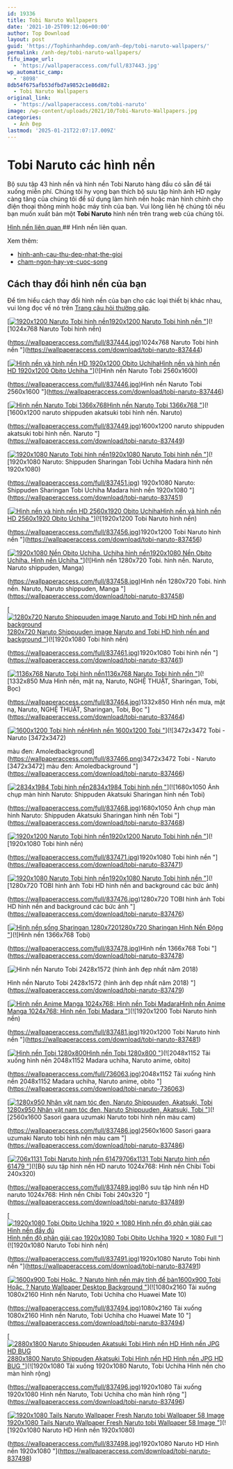 ```yaml
---
id: 19336
title: Tobi Naruto Wallpapers
date: '2021-10-25T09:12:06+00:00'
author: Top Download
layout: post
guid: 'https://Tophinhanhdep.com/anh-dep/tobi-naruto-wallpapers/'
permalink: /anh-dep/tobi-naruto-wallpapers/
fifu_image_url:
  - 'https://wallpaperaccess.com/full/837443.jpg'
wp_automatic_camp:
  - '8098'
8db54f675afb53dfbd7a9852c1e86d82:
  - Tobi Naruto Wallpapers
original_link:
  - 'https://wallpaperaccess.com/tobi-naruto'
image: /wp-content/uploads/2021/10/Tobi-Naruto-Wallpapers.jpg
categories:
  - Ảnh Đẹp
lastmod: '2025-01-21T22:07:17.009Z'
---
```

# Tobi Naruto các hình nền

Bộ sưu tập 43 hình nền và hình nền Tobi Naruto hàng đầu có sẵn để tải xuống miễn phí. Chúng tôi hy vọng bạn thích bộ sưu tập hình ảnh HD ngày càng tăng của chúng tôi để sử dụng làm hình nền hoặc màn hình chính cho điện thoại thông minh hoặc máy tính của bạn. Vui lòng liên hệ chúng tôi nếu bạn muốn xuất bản một **Tobi Naruto** hình nền trên trang web của chúng tôi.

[Hình nền liên quan ](#related) ## Hình nền liên quan.

   
 Xem thêm:

   
- [hinh-anh-cau-thu-dep-nhat-the-gioi](https://tophinhanhdep.com/anh-dep/hinh-anh-cau-thu-dep-nhat-the-gioi/)
- [cham-ngon-hay-ve-cuoc-song](https://tophinhanhdep.com/nhung-cau-noi-hay/cham-ngon-hay-ve-cuoc-song/)

## Cách thay đổi hình nền của bạn

Để tìm hiểu cách thay đổi hình nền của bạn cho các loại thiết bị khác nhau, vui lòng đọc về nó trên [Trang câu hỏi thường gặp](https://tophinhanhdep.com/faq/).

  
[[![1920x1200 Naruto Tobi hình nền](https://wallpaperaccess.com/full/837443.jpg)1920x1200 Naruto Tobi hình nền "](https://wallpaperaccess.com/download/tobi-naruto-837443)](![1024x768 Naruto Tobi hình nền)

(https://wallpaperaccess.com/full/837444.jpg)1024x768 Naruto Tobi hình nền "](https://wallpaperaccess.com/download/tobi-naruto-837444)

[[![Hình nền và hình nền HD 1920x1200 Obito Uchiha](https://wallpaperaccess.com/full/472811.jpg)Hình nền và hình nền HD 1920x1200 Obito Uchiha "](https://wallpaperaccess.com/download/tobi-naruto-472811)](![Hình nền Naruto Tobi 2560x1600)

(https://wallpaperaccess.com/full/837446.jpg)Hình nền Naruto Tobi 2560x1600 "](https://wallpaperaccess.com/download/tobi-naruto-837446)

[[![Hình nền Naruto Tobi 1366x768](https://wallpaperaccess.com/full/837447.jpg)Hình nền Naruto Tobi 1366x768 "](https://wallpaperaccess.com/download/tobi-naruto-837447)](![1600x1200 naruto shippuden akatsuki tobi hình nền.  Naruto)

(https://wallpaperaccess.com/full/837449.jpg)1600x1200 naruto shippuden akatsuki tobi hình nền. Naruto "](https://wallpaperaccess.com/download/tobi-naruto-837449)

[[![1920x1080 Naruto Tobi hình nền](https://wallpaperaccess.com/full/837450.jpg)1920x1080 Naruto Tobi hình nền "](https://wallpaperaccess.com/download/tobi-naruto-837450)](![1920x1080 Naruto: Shippuden Sharingan Tobi Uchiha Madara hình nền 1920x1080)

(https://wallpaperaccess.com/full/837451.jpg) 1920x1080 Naruto: Shippuden Sharingan Tobi Uchiha Madara hình nền 1920x1080 "](https://wallpaperaccess.com/download/tobi-naruto-837451)

[[![Hình nền và hình nền HD 2560x1920 Obito Uchiha](https://wallpaperaccess.com/full/140082.jpg)Hình nền và hình nền HD 2560x1920 Obito Uchiha "](https://wallpaperaccess.com/download/tobi-naruto-140082)](![1920x1200 Tobi Naruto hình nền)

(https://wallpaperaccess.com/full/837456.jpg)1920x1200 Tobi Naruto hình nền "](https://wallpaperaccess.com/download/tobi-naruto-837456)

[[![1920x1080 Nền Obito Uchiha.  Uchiha hình nền](https://wallpaperaccess.com/full/837457.jpg)1920x1080 Nền Obito Uchiha. Hình nền Uchiha "](https://wallpaperaccess.com/download/tobi-naruto-837457)](![Hình nền 1280x720 Tobi.  hình nền.  Naruto, Naruto shippuden, Manga)

(https://wallpaperaccess.com/full/837458.jpg)Hình nền 1280x720 Tobi. hình nền. Naruto, Naruto shippuden, Manga "](https://wallpaperaccess.com/download/tobi-naruto-837458)

[[![1280x720 Naruto Shippuuden image Naruto and Tobi HD hình nền and background](https://wallpaperaccess.com/full/837459.jpg)1280x720 Naruto Shippuuden image Naruto and Tobi HD hình nền and background "](https://wallpaperaccess.com/download/tobi-naruto-837459)](![1920x1080 Tobi hình nền)

(https://wallpaperaccess.com/full/837461.jpg)1920x1080 Tobi hình nền "](https://wallpaperaccess.com/download/tobi-naruto-837461)

[[![1136x768 Naruto Tobi hình nền](https://wallpaperaccess.com/full/837463.jpg)1136x768 Naruto Tobi hình nền "](https://wallpaperaccess.com/download/tobi-naruto-837463)](![1332x850 Mưa Hình nền, mặt nạ, Naruto, NGHỆ THUẬT, Sharingan, Tobi, Bọc)

(https://wallpaperaccess.com/full/837464.jpg)1332x850 Hình nền mưa, mặt nạ, Naruto, NGHỆ THUẬT, Sharingan, Tobi, Bọc "](https://wallpaperaccess.com/download/tobi-naruto-837464)

[[![1600x1200 Tobi hình nền](https://wallpaperaccess.com/full/837465.jpg)Hình nền 1600x1200 Tobi "](https://wallpaperaccess.com/download/tobi-naruto-837465)](![3472x3472 Tobi - Naruto [3472x3472)

 màu đen: Amoledbackground](https://wallpaperaccess.com/full/837466.png)3472x3472 Tobi - Naruto \[3472x3472\] màu đen: Amoledbackground "](https://wallpaperaccess.com/download/tobi-naruto-837466)

[[![2834x1984 Tobi hình nền](https://wallpaperaccess.com/full/837467.jpg)2834x1984 Tobi hình nền "](https://wallpaperaccess.com/download/tobi-naruto-837467)](![1680x1050 Ảnh chụp màn hình Naruto: Shippuden Akatsuki Sharingan hình nền Tobi)

(https://wallpaperaccess.com/full/837468.jpg)1680x1050 Ảnh chụp màn hình Naruto: Shippuden Akatsuki Sharingan hình nền Tobi "](https://wallpaperaccess.com/download/tobi-naruto-837468)

[[![1920x1200 Naruto Tobi hình nền](https://wallpaperaccess.com/full/837470.jpg)1920x1200 Naruto Tobi hình nền "](https://wallpaperaccess.com/download/tobi-naruto-837470)](![1920x1080 Tobi hình nền)

(https://wallpaperaccess.com/full/837471.jpg)1920x1080 Tobi hình nền "](https://wallpaperaccess.com/download/tobi-naruto-837471)

[[![1920x1080 Naruto Tobi hình nền](https://wallpaperaccess.com/full/837475.jpg)1920x1080 Naruto Tobi hình nền "](https://wallpaperaccess.com/download/tobi-naruto-837475)](![1280x720 TOBI hình ảnh Tobi HD hình nền and background các bức ảnh)

(https://wallpaperaccess.com/full/837476.jpg)1280x720 TOBI hình ảnh Tobi HD hình nền and background các bức ảnh "](https://wallpaperaccess.com/download/tobi-naruto-837476)

[[![Hình nền sống Sharingan 1280x720](https://wallpaperaccess.com/full/140096.jpg)1280x720 Sharingan Hình Nền Động "](https://wallpaperaccess.com/download/tobi-naruto-140096)](![Hình nền 1366x768 Tobi)

(https://wallpaperaccess.com/full/837478.jpg)Hình nền 1366x768 Tobi "](https://wallpaperaccess.com/download/tobi-naruto-837478)

[![Hình nền Naruto Tobi 2428x1572 (hình ảnh đẹp nhất năm 2018)](https://wallpaperaccess.com/full/837479.jpg)

Hình nền Naruto Tobi 2428x1572 (hình ảnh đẹp nhất năm 2018) "](https://wallpaperaccess.com/download/tobi-naruto-837479)

[[![Hình nền Anime Manga 1024x768: Hình nền Tobi Madara](https://wallpaperaccess.com/full/837480.jpg)Hình nền Anime Manga 1024x768: Hình nền Tobi Madara "](https://wallpaperaccess.com/download/tobi-naruto-837480)](![1920x1200 Tobi Naruto hình nền)

(https://wallpaperaccess.com/full/837481.jpg)1920x1200 Tobi Naruto hình nền "](https://wallpaperaccess.com/download/tobi-naruto-837481)

[[![Hình nền Tobi 1280x800](https://wallpaperaccess.com/full/837482.jpg)Hình nền Tobi 1280x800 "](https://wallpaperaccess.com/download/tobi-naruto-837482)](![2048x1152 Tải xuống hình nền 2048x1152 Madara uchiha, Naruto anime, obito)

(https://wallpaperaccess.com/full/736063.jpg)2048x1152 Tải xuống hình nền 2048x1152 Madara uchiha, Naruto anime, obito "](https://wallpaperaccess.com/download/tobi-naruto-736063)

[[![1280x950 Nhân vật nam tóc đen, Naruto Shippuuden, Akatsuki, Tobi](https://wallpaperaccess.com/full/837484.jpg)1280x950 Nhân vật nam tóc đen, Naruto Shippuuden, Akatsuki, Tobi "](https://wallpaperaccess.com/download/tobi-naruto-837484)](![2560x1600 Sasori gaara uzumaki Naruto tobi hình nền màu cam)

(https://wallpaperaccess.com/full/837486.jpg)2560x1600 Sasori gaara uzumaki Naruto tobi hình nền màu cam "](https://wallpaperaccess.com/download/tobi-naruto-837486)

[[![706x1131 Tobi Naruto hình nền 61479](https://wallpaperaccess.com/full/837488.jpg)706x1131 Tobi Naruto hình nền 61479 "](https://wallpaperaccess.com/download/tobi-naruto-837488)](![Bộ sưu tập hình nền HD naruto 1024x768: Hình nền Chibi Tobi 240x320)

(https://wallpaperaccess.com/full/837489.jpg)Bộ sưu tập hình nền HD naruto 1024x768: Hình nền Chibi Tobi 240x320 "](https://wallpaperaccess.com/download/tobi-naruto-837489)

[[![1920x1080 Tobi Obito Uchiha 1920 × 1080 Hình nền độ phân giải cao Hình nền đầy đủ](https://wallpaperaccess.com/full/837490.jpg)Hình nền độ phân giải cao 1920x1080 Tobi Obito Uchiha 1920 × 1080 Full "](https://wallpaperaccess.com/download/tobi-naruto-837490)](![1920x1080 Naruto Tobi hình nền)

(https://wallpaperaccess.com/full/837491.jpg)1920x1080 Naruto Tobi hình nền "](https://wallpaperaccess.com/download/tobi-naruto-837491)

[[![1600x900 Tobi Hoặc.  ?  Naruto hình nền máy tính để bàn](https://wallpaperaccess.com/full/837493.jpg)1600x900 Tobi Hoặc. ? Naruto Wallpaper Desktop Background "](https://wallpaperaccess.com/download/tobi-naruto-837493)](![1080x2160 Tải xuống 1080x2160 Hình nền Naruto, Tobi Uchiha cho Huawei Mate 10)

(https://wallpaperaccess.com/full/837494.jpg)1080x2160 Tải xuống 1080x2160 Hình nền Naruto, Tobi Uchiha cho Huawei Mate 10 "](https://wallpaperaccess.com/download/tobi-naruto-837494)

[[![2880x1800 Naruto Shippuden Akatsuki Tobi Hình nền HD Hình nền JPG HD BUG](https://wallpaperaccess.com/full/837495.jpg)2880x1800 Naruto Shippuden Akatsuki Tobi Hình nền HD Hình nền JPG HD BUG "](https://wallpaperaccess.com/download/tobi-naruto-837495)](![1920x1080 Tải xuống 1920x1080 Naruto, Tobi Uchiha Hình nền cho màn hình rộng)

(https://wallpaperaccess.com/full/837496.jpg)1920x1080 Tải xuống 1920x1080 Hình nền Naruto, Tobi Uchiha cho màn hình rộng "](https://wallpaperaccess.com/download/tobi-naruto-837496)

[[![1920x1080 Tails Naruto Wallpaper Fresh Naruto tobi Wallpaper 58 Image](https://wallpaperaccess.com/full/837497.jpg)1920x1080 Tails Naruto Wallpaper Fresh Naruto tobi Wallpaper 58 Image "](https://wallpaperaccess.com/download/tobi-naruto-837497)](![1920x1080 Naruto HD Hình nền 1920x1080)

(https://wallpaperaccess.com/full/837498.jpg)1920x1080 Naruto HD Hình nền 1920x1080 "](https://wallpaperaccess.com/download/tobi-naruto-837498)
